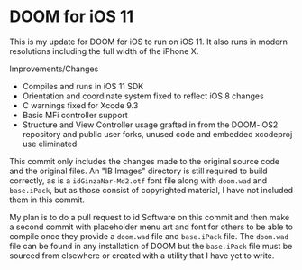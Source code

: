 #  DOOM for iOS 11

This is my update for DOOM for iOS to run on iOS 11. It also runs in modern resolutions including the full width of the iPhone X.

Improvements/Changes

- Compiles and runs in iOS 11 SDK
- Orientation and coordinate system fixed to reflect iOS 8 changes
- C warnings fixed for Xcode 9.3
- Basic MFi controller support
- Structure and View Controller usage grafted in from the DOOM-iOS2 repository and public user forks, unused code and embedded xcodeproj use eliminated

This commit only includes the changes made to the original source code and the original files. An "IB Images" directory is still required to build correctly, as is a `idGinzaNar-Md2.otf` font file along with `doom.wad` and `base.iPack`, but as those consist of copyrighted material, I have not included them in this commit. 

My plan is to do a pull request to id Software on this commit and then make a second commit with placeholder menu art and font for others to be able to compile once they provide a `doom.wad` file and `base.iPack` file. The `doom.wad` file can be found in any installation of DOOM but the `base.iPack` file must be sourced from elsewhere or created with a utility that I have yet to write.